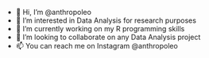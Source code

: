 - 👋 Hi, I’m @anthropoleo
- 👀 I’m interested in Data Analysis for research purposes
- 🌱 I’m currently working on my R programming skills 
- 💞️ I’m looking to collaborate on any Data Analysis project 
- 📫 You can reach me on Instagram @anthropoleo

<!---
anthropoleo/anthropoleo is a ✨ special ✨ repository because its `README.md` (this file) appears on your GitHub profile.
You can click the Preview link to take a look at your changes.
--->
